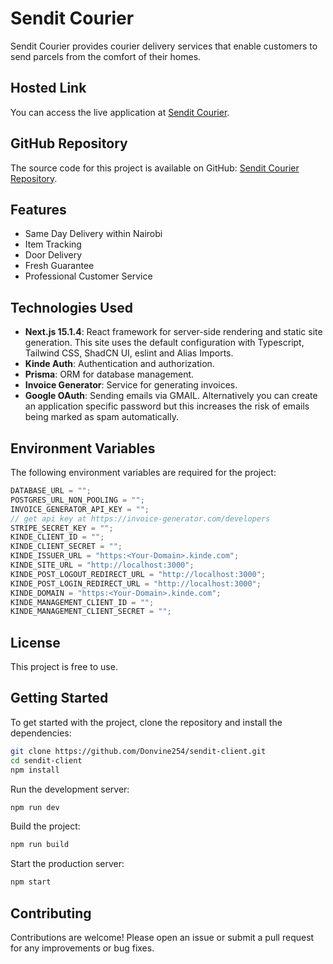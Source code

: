 # Sendit Courier

Sendit Courier provides courier delivery services that enable customers to send parcels from the comfort of their homes.

## Hosted Link

You can access the live application at [Sendit Courier](https://senditkenya.vercel.app).

## GitHub Repository

The source code for this project is available on GitHub: [Sendit Courier Repository](https://github.com/Donvine254/sendit-client).

## Features

- Same Day Delivery within Nairobi
- Item Tracking
- Door Delivery
- Fresh Guarantee
- Professional Customer Service

## Technologies Used

- **Next.js 15.1.4**: React framework for server-side rendering and static site generation. This site uses the default configuration with Typescript, Tailwind CSS, ShadCN UI, eslint and Alias Imports.
- **Kinde Auth**: Authentication and authorization.
- **Prisma**: ORM for database management.
- **Invoice Generator**: Service for generating invoices.
- **Google OAuth**: Sending emails via GMAIL. Alternatively you can create an application specific password but this increases the risk of emails being marked as spam automatically.

## Environment Variables

The following environment variables are required for the project:

```js
DATABASE_URL = "";
POSTGRES_URL_NON_POOLING = "";
INVOICE_GENERATOR_API_KEY = "";
// get api key at https://invoice-generator.com/developers
STRIPE_SECRET_KEY = "";
KINDE_CLIENT_ID = "";
KINDE_CLIENT_SECRET = "";
KINDE_ISSUER_URL = "https:<Your-Domain>.kinde.com";
KINDE_SITE_URL = "http://localhost:3000";
KINDE_POST_LOGOUT_REDIRECT_URL = "http://localhost:3000";
KINDE_POST_LOGIN_REDIRECT_URL = "http://localhost:3000";
KINDE_DOMAIN = "https:<Your-Domain>.kinde.com";
KINDE_MANAGEMENT_CLIENT_ID = "";
KINDE_MANAGEMENT_CLIENT_SECRET = "";
```

## License

This project is free to use.

## Getting Started

To get started with the project, clone the repository and install the dependencies:

```bash
git clone https://github.com/Donvine254/sendit-client.git
cd sendit-client
npm install
```

Run the development server:

```bash
npm run dev
```

Build the project:

```bash
npm run build
```

Start the production server:

```bash
npm start
```

## Contributing

Contributions are welcome! Please open an issue or submit a pull request for any improvements or bug fixes.
